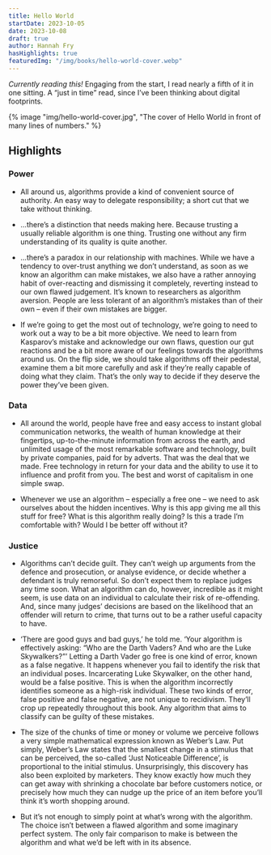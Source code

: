 ```yaml
---
title: Hello World
startDate: 2023-10-05
date: 2023-10-08
draft: true
author: Hannah Fry
hasHighlights: true
featuredImg: "/img/books/hello-world-cover.webp"
---
```


<em>Currently reading this!</em> Engaging from the start, I read nearly a fifth of it in one sitting. A “just in time” read, since I’ve been thinking about digital footprints.

<!-- excerpt -->

{% image "img/hello-world-cover.jpg", "The cover of Hello World in front of many lines of numbers." %}

## Highlights

<div class="highlights">

### Power

* All around us, algorithms provide a kind of convenient source of authority. An easy way to delegate responsibility; a short cut that we take without thinking.

* ...there’s a distinction that needs making here. Because trusting a usually reliable algorithm is one thing. Trusting one without any firm understanding of its quality is quite another.

* ...there’s a paradox in our relationship with machines. While we have a tendency to over-trust anything we don’t understand, as soon as we know an algorithm can make mistakes, we also have a rather annoying habit of over-reacting and dismissing it completely, reverting instead to our own flawed judgement. It’s known to researchers as algorithm aversion. People are less tolerant of an algorithm’s mistakes than of their own – even if their own mistakes are bigger.

* If we’re going to get the most out of technology, we’re going to need to work out a way to be a bit more objective. We need to learn from Kasparov’s mistake and acknowledge our own flaws, question our gut reactions and be a bit more aware of our feelings towards the algorithms around us. On the flip side, we should take algorithms off their pedestal, examine them a bit more carefully and ask if they’re really capable of doing what they claim. That’s the only way to decide if they deserve the power they’ve been given.

### Data

* All around the world, people have free and easy access to instant global communication networks, the wealth of human knowledge at their fingertips, up-to-the-minute information from across the earth, and unlimited usage of the most remarkable software and technology, built by private companies, paid for by adverts. That was the deal that we made. Free technology in return for your data and the ability to use it to influence and profit from you. The best and worst of capitalism in one simple swap.

* Whenever we use an algorithm – especially a free one – we need to ask ourselves about the hidden incentives. Why is this app giving me all this stuff for free? What is this algorithm really doing? Is this a trade I’m comfortable with? Would I be better off without it?

### Justice

* Algorithms can’t decide guilt. They can’t weigh up arguments from the defence and prosecution, or analyse evidence, or decide whether a defendant is truly remorseful. So don’t expect them to replace judges any time soon. What an algorithm can do, however, incredible as it might seem, is use data on an individual to calculate their risk of re-offending. And, since many judges’ decisions are based on the likelihood that an offender will return to crime, that turns out to be a rather useful capacity to have.

* ‘There are good guys and bad guys,’ he told me. ‘Your algorithm is effectively asking: “Who are the Darth Vaders? And who are the Luke Skywalkers?”’
Letting a Darth Vader go free is one kind of error, known as a false negative. It happens whenever you fail to identify the risk that an individual poses.
Incarcerating Luke Skywalker, on the other hand, would be a false positive. This is when the algorithm incorrectly identifies someone as a high-risk individual.
These two kinds of error, false positive and false negative, are not unique to recidivism. They’ll crop up repeatedly throughout this book. Any algorithm that aims to classify can be guilty of these mistakes.

* The size of the chunks of time or money or volume we perceive follows a very simple mathematical expression known as Weber’s Law.
Put simply, Weber’s Law states that the smallest change in a stimulus that can be perceived, the so-called ‘Just Noticeable Difference’, is proportional to the initial stimulus. Unsurprisingly, this discovery has also been exploited by marketers. They know exactly how much they can get away with shrinking a chocolate bar before customers notice, or precisely how much they can nudge up the price of an item before you’ll think it’s worth shopping around.

* But it’s not enough to simply point at what’s wrong with the algorithm. The choice isn’t between a flawed algorithm and some imaginary perfect system. The only fair comparison to make is between the algorithm and what we’d be left with in its absence.

</div>
